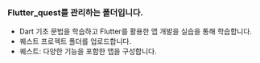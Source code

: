 ### Flutter_quest를 관리하는 폴더입니다.
- Dart 기초 문법을 학습하고 Flutter를 활용한 앱 개발을 실습을 통해 학습합니다.
- 퀘스트 프로젝트 폴더를 업로드합니다.
- 퀘스트: 다양한 기능을 포함한 앱을 구성합니다.

